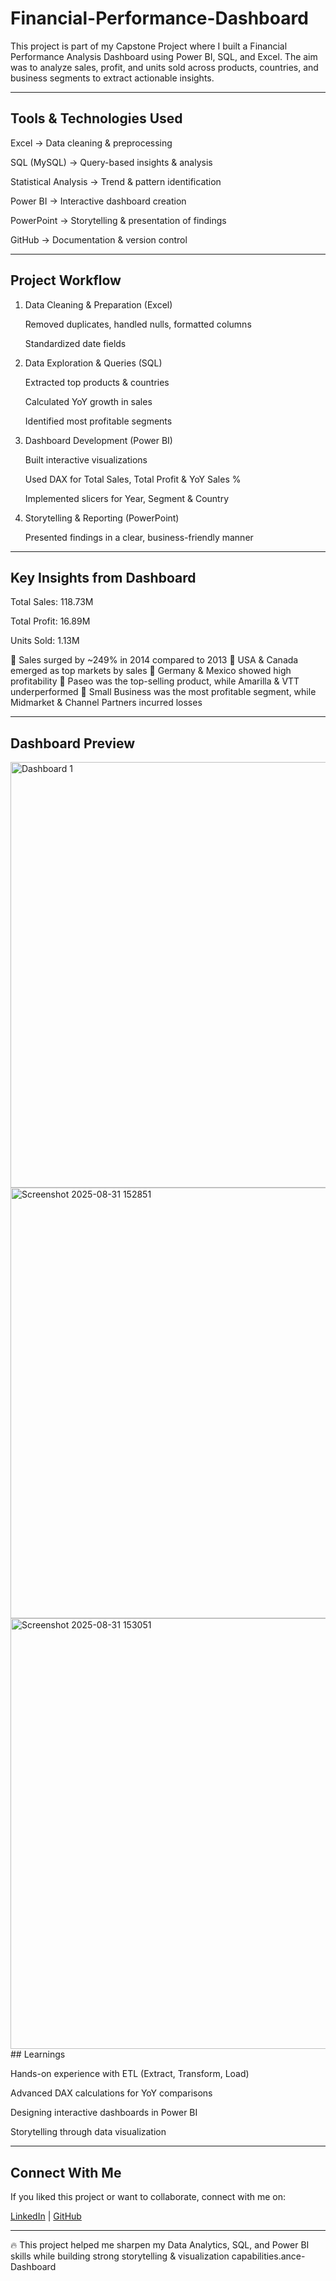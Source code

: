 # Financial-Performance-Dashboard

This project is part of my Capstone Project where I built a Financial Performance Analysis Dashboard using Power BI, SQL, and Excel.
The aim was to analyze sales, profit, and units sold across products, countries, and business segments to extract actionable insights.


---

## Tools & Technologies Used

Excel → Data cleaning & preprocessing

SQL (MySQL) → Query-based insights & analysis

Statistical Analysis → Trend & pattern identification

Power BI → Interactive dashboard creation

PowerPoint → Storytelling & presentation of findings

GitHub → Documentation & version control



---

## Project Workflow
1. Data Cleaning & Preparation (Excel)

   Removed duplicates, handled nulls, formatted columns

   Standardized date fields


2. Data Exploration & Queries (SQL)

   Extracted top products & countries

   Calculated YoY growth in sales

   Identified most profitable segments


3. Dashboard Development (Power BI)

   Built interactive visualizations

   Used DAX for Total Sales, Total Profit & YoY Sales %

   Implemented slicers for Year, Segment & Country


4. Storytelling & Reporting (PowerPoint)

   Presented findings in a clear, business-friendly manner





---

## Key Insights from Dashboard

Total Sales: 118.73M

Total Profit: 16.89M

Units Sold: 1.13M


🔹 Sales surged by ~249% in 2014 compared to 2013
🔹 USA & Canada emerged as top markets by sales
🔹 Germany & Mexico showed high profitability
🔹 Paseo was the top-selling product, while Amarilla & VTT underperformed
🔹 Small Business was the most profitable segment, while Midmarket & Channel Partners incurred losses


---

## Dashboard Preview

 <img width="1206" height="681" alt="Dashboard 1" src="https://github.com/user-attachments/assets/07236e29-9933-4ddf-bfbc-2a406614c59e" />

<img width="1242" height="689" alt="Screenshot 2025-08-31 152851" src="https://github.com/user-attachments/assets/4c2461be-3508-451e-b8f5-0333fffe2741" />
<img width="1218" height="689" alt="Screenshot 2025-08-31 153051" src="https://github.com/user-attachments/assets/aeeb27de-43c2-4fba-b2f4-644f6f0a60a8" />                                                                                                                                                                                             
## Learnings

Hands-on experience with ETL (Extract, Transform, Load)

Advanced DAX calculations for YoY comparisons

Designing interactive dashboards in Power BI

Storytelling through data visualization



---

## Connect With Me

If you liked this project or want to collaborate, connect with me on:

 [LinkedIn]( https://www.linkedin.com/in/ankita-c-4a1581212) | [GitHub](https://github.com/AnkitaChoubey/AnkitaChoubey)



---

🔥 This project helped me sharpen my Data Analytics, SQL, and Power BI skills while building strong storytelling & visualization capabilities.ance-Dashboard
